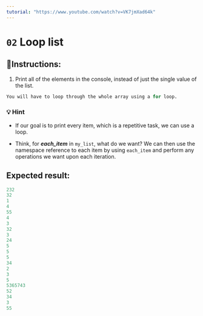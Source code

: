 ```yaml
---
tutorial: "https://www.youtube.com/watch?v=VK7jmXad64k"
---
```


# `02` Loop list

## 📝Instructions:

1. Print all of the elements in the console, instead of just the single value of the list.

```py
You will have to loop through the whole array using a for loop.
```

 ### 💡 Hint

+ If our goal is to print every item, which is a repetitive task, we can use a loop. 

+ Think, for ***each_item*** in `my_list`, what do we want? We can then use the namespace reference to each item by using `each_item` and perform any operations we want upon each iteration.

## Expected result:


```py
232
32
1
4
55
4
3
32
3
24
5
5
5
34
2
3
5
5365743
52
34
3
55
```
